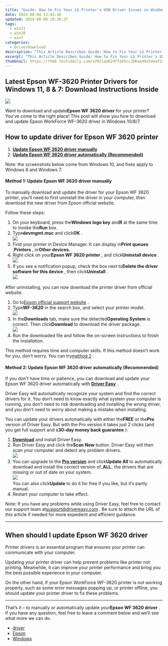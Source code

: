 ```yaml
---
title: "Guide: How to Fix Your LG Printer's USB Driver Issues in Windows 11, 8, or 7"
date: 2024-08-04 13:43:48
updated: 2024-08-06 10:39:27
tags:
  - win11
  - win10
  - win7
categories:
  - DriverDownload
description: "This Article Describes Guide: How to Fix Your LG Printer's USB Driver Issues in Windows 11, 8, or 7"
excerpt: "This Article Describes Guide: How to Fix Your LG Printer's USB Driver Issues in Windows 11, 8, or 7"
thumbnail: https://thmb.techidaily.com/a7021ad624ff445cc29baa46a54eaf2cd9c23802b899b1042a541c20e9321a2f.jpg
---
```


## Latest Epson WF-3620 Printer Drivers for Windows 11, 8 & 7: Download Instructions Inside

![](https://images.drivereasy.com/wp-content/uploads/2018/11/img_5be2c2e04fc7d.jpg)

 Want to download and update**Epson WF 3620 driver** for your printer? You’ve come to the right place! This post will show you how to download and update Epson WorkForce WF-3620 driver in Windows 10/8/7.

## How to update driver for Epson WF 3620 printer

1. [**Update Epson WF 3620 driver manually**](https://tools.techidaily.com/drivereasy/download/)
2. [**Update Epson WF 3620 driver automatically (Recommended)**](https://tools.techidaily.com/drivereasy/download/)

 Note: the screenshots below come from Windows 10, and fixes apply to Windows 8 and Windows 7.

#### Method 1: Update Epson WF 3620 driver manually

 To manually download and update the driver for your Epson WF 3620 printer, you’ll need to first uninstall the driver in your computer, then download the new driver from Epson official website.

Follow these steps:

1. On your keyboard, press the**Windows logo key** and**R** at the same time to invoke the**Run** box.
2. Type**devmgmt.msc** and click**OK** .  
![](https://images.drivereasy.com/wp-content/uploads/2018/11/img_5be2c379a3ed4.jpg)
3. Find your printer in Device Manager. It can display in**Print queues** ,**Printers** , or**Other devices.**
4. Right click on your**Epson WF 3620 printer** , and click**Uninstall device** .  
![](https://images.drivereasy.com/wp-content/uploads/2018/11/img_5be2c3ac0fc97.png)
5. If you see a notification popup, check the box next to**Delete the driver software for this device** , then click**Uninstall** .  
![](https://images.drivereasy.com/wp-content/uploads/2018/11/img_5be2c412411da.jpg)

 After uninstalling, you can now download the printer driver from official website.

1. Go to[Epson official support website](https://epson.com/Support/Printers/) .
2. Type**WF-3620** in the search box, and select your printer model.  
![](https://images.drivereasy.com/wp-content/uploads/2018/11/img_5be2c49506f41.jpg)
3. In the**Downloads** tab, make sure the detected**Operating System** is correct. Then click**Download** to download the driver package.  
![](https://images.drivereasy.com/wp-content/uploads/2018/11/img_5be2c4d2efa90.jpg)
4. Run the downloaded file and follow the on-screen instructions to finish the installation.

 This method requires time and computer skills. If this method doesn’t work for you, don’t worry. You can try[method 2](https://tools.techidaily.com/drivereasy/download/) .

#### Method 2: Update Epson WF 3620 driver automatically (Recommended)

 If you don’t have time or patience, you can download and update your Epson WF 3620 driver automatically with **[Driver Easy](https://tools.techidaily.com/drivereasy/download/)**  .

 Driver Easy will automatically recognize your system and find the correct drivers for it. You don’t need to know exactly what system your computer is running, you don’t need to risk downloading and installing the wrong driver, and you don’t need to worry about making a mistake when installing.

 You can update your drivers automatically with either the**FREE** or the**Pro** version of Driver Easy. But with the Pro version it takes just 2 clicks (and you get full support and a**30-day money back guarantee** ):

1. [**Download**](https://tools.techidaily.com/drivereasy/download/) and install Driver Easy.
2. Run Driver Easy and click the**Scan Now** button. Driver Easy will then scan your computer and detect any problem drivers.  
![](https://images.drivereasy.com/wp-content/uploads/2018/11/img_5be2c53c6a756.jpg)
3. You can upgrade to the **[Pro version](https://tools.techidaily.com/drivereasy/download/)**  and click**Update All** to automatically download and install the correct version of_**ALL**_ the drivers that are missing or out of date on your system.  
![](https://images.drivereasy.com/wp-content/uploads/2018/11/img_5be2c6040133d.jpg)  
 You can also click**Update** to do it for free if you like, but it’s partly manual.
4. Restart your computer to take effect.

 Note: If you have any problems while using Driver Easy, feel free to contact our support team at[support@drivereasy.com](https://tools.techidaily.com/drivereasy/download/) . Be sure to attach the URL of this article if needed for more expedient and efficient guidance.

---

## When should I update Epson WF 3620 driver

 Printer drivers is an essential program that ensures your printer can communicate with your computer.

 Updating your printer driver can help prevent problems like printer not printing. Meanwhile, it can improve your printer performance and bring you the best possible experience in your computer.

 On the other hand, if your Epson WorkForce WF-3620 printer is not working properly, such as some error messages popping up, or printer offline, you should update your printer driver to fix these problems.

---

 That’s it – to manually or automatically update your**Epson WF 3620 driver** . If you have any question, feel free to leave a comment below and we’ll see what more we can do.

* [driver](https://tools.techidaily.com/drivereasy/download/)
* [Epson](https://tools.techidaily.com/drivereasy/download/)
* [Windows](https://tools.techidaily.com/drivereasy/download/)

<ins class="adsbygoogle"
     style="display:block"
     data-ad-format="autorelaxed"
     data-ad-client="ca-pub-7571918770474297"
     data-ad-slot="1223367746"></ins>



<ins class="adsbygoogle"
     style="display:block"
     data-ad-client="ca-pub-7571918770474297"
     data-ad-slot="8358498916"
     data-ad-format="auto"
     data-full-width-responsive="true"></ins>
